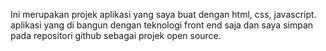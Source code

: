 Ini merupakan projek aplikasi yang saya buat dengan html, css, javascript. aplikasi yang di bangun dengan teknologi front end saja dan saya simpan pada repositori github
sebagai projek open source.

